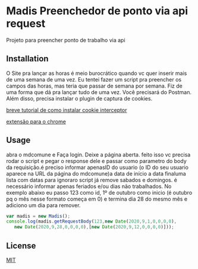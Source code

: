 # Madis Preenchedor de ponto via api request

Projeto para preencher ponto de trabalho via api

## Installation

O Site pra lançar as horas é meio burocrático quando vc quer inserir mais de uma semana de uma vez. Eu tentei fazer um script pra preencher os campos das horas, mas teria que passar de semana por semana. Fiz de uma forma que dá pra lançar tudo de uma vez. Você precisará do Postman. Além disso, precisa instalar o plugin de captura de cookies.

[breve tutorial de como instalar cookie interceptor](https://learning.postman.com/docs/sending-requests/capturing-request-data/interceptor/)

[extensão para o chrome](https://chrome.google.com/webstore/detail/postman-interceptor/aicmkgpgakddgnaphhhpliifpcfhicfo/related?hl=en)


## Usage

abra o mdcomune e Faça login. Deixe a página aberta. feito isso vc precisa rodar o script e pegar o response dele e passar como parametro do body da requisição.é preciso informar apenasID do usuario (o ID do seu usuario aparece na URL da página do mdcomune)a data de início a data finaluma lista com datas para ignoraro script já remove sabados e domingos. é necessário informar apenas feriados e/ou dias não trabalhados. No exemplo abaixo eu passo 123 como id, 1º de outubro como inicio (é outubro pq o mês nesse formato começa em 0) e termina dia 28 do mesmo mês e adiciono um dia para remover. 

```javascript
var madis = new Madis();
console.log(madis.getRequestBody(123,new Date(2020,9,1,0,0,0,0), 
   new Date(2020,9,28,0,0,0,0),[new Date(2020,9,12,0,0,0,0)]));
```



## License
[MIT](https://choosealicense.com/licenses/mit/)